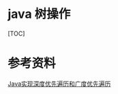# java 树操作

[TOC]

# 参考资料

[Java实现深度优先遍历和广度优先遍历](https://blog.csdn.net/weixin_42289193/article/details/81741756)

